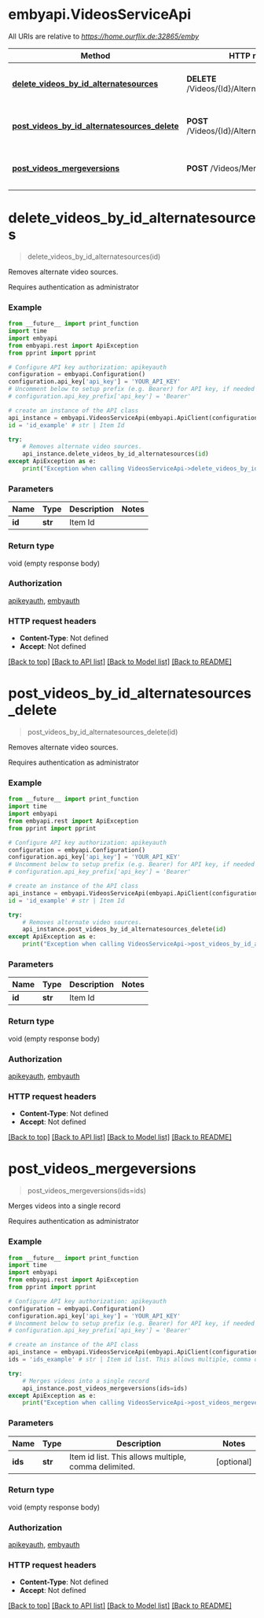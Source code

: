 # embyapi.VideosServiceApi

All URIs are relative to *https://home.ourflix.de:32865/emby*

Method | HTTP request | Description
------------- | ------------- | -------------
[**delete_videos_by_id_alternatesources**](VideosServiceApi.md#delete_videos_by_id_alternatesources) | **DELETE** /Videos/{Id}/AlternateSources | Removes alternate video sources.
[**post_videos_by_id_alternatesources_delete**](VideosServiceApi.md#post_videos_by_id_alternatesources_delete) | **POST** /Videos/{Id}/AlternateSources/Delete | Removes alternate video sources.
[**post_videos_mergeversions**](VideosServiceApi.md#post_videos_mergeversions) | **POST** /Videos/MergeVersions | Merges videos into a single record

# **delete_videos_by_id_alternatesources**
> delete_videos_by_id_alternatesources(id)

Removes alternate video sources.

Requires authentication as administrator

### Example
```python
from __future__ import print_function
import time
import embyapi
from embyapi.rest import ApiException
from pprint import pprint

# Configure API key authorization: apikeyauth
configuration = embyapi.Configuration()
configuration.api_key['api_key'] = 'YOUR_API_KEY'
# Uncomment below to setup prefix (e.g. Bearer) for API key, if needed
# configuration.api_key_prefix['api_key'] = 'Bearer'

# create an instance of the API class
api_instance = embyapi.VideosServiceApi(embyapi.ApiClient(configuration))
id = 'id_example' # str | Item Id

try:
    # Removes alternate video sources.
    api_instance.delete_videos_by_id_alternatesources(id)
except ApiException as e:
    print("Exception when calling VideosServiceApi->delete_videos_by_id_alternatesources: %s\n" % e)
```

### Parameters

Name | Type | Description  | Notes
------------- | ------------- | ------------- | -------------
 **id** | **str**| Item Id | 

### Return type

void (empty response body)

### Authorization

[apikeyauth](../README.md#apikeyauth), [embyauth](../README.md#embyauth)

### HTTP request headers

 - **Content-Type**: Not defined
 - **Accept**: Not defined

[[Back to top]](#) [[Back to API list]](../README.md#documentation-for-api-endpoints) [[Back to Model list]](../README.md#documentation-for-models) [[Back to README]](../README.md)

# **post_videos_by_id_alternatesources_delete**
> post_videos_by_id_alternatesources_delete(id)

Removes alternate video sources.

Requires authentication as administrator

### Example
```python
from __future__ import print_function
import time
import embyapi
from embyapi.rest import ApiException
from pprint import pprint

# Configure API key authorization: apikeyauth
configuration = embyapi.Configuration()
configuration.api_key['api_key'] = 'YOUR_API_KEY'
# Uncomment below to setup prefix (e.g. Bearer) for API key, if needed
# configuration.api_key_prefix['api_key'] = 'Bearer'

# create an instance of the API class
api_instance = embyapi.VideosServiceApi(embyapi.ApiClient(configuration))
id = 'id_example' # str | Item Id

try:
    # Removes alternate video sources.
    api_instance.post_videos_by_id_alternatesources_delete(id)
except ApiException as e:
    print("Exception when calling VideosServiceApi->post_videos_by_id_alternatesources_delete: %s\n" % e)
```

### Parameters

Name | Type | Description  | Notes
------------- | ------------- | ------------- | -------------
 **id** | **str**| Item Id | 

### Return type

void (empty response body)

### Authorization

[apikeyauth](../README.md#apikeyauth), [embyauth](../README.md#embyauth)

### HTTP request headers

 - **Content-Type**: Not defined
 - **Accept**: Not defined

[[Back to top]](#) [[Back to API list]](../README.md#documentation-for-api-endpoints) [[Back to Model list]](../README.md#documentation-for-models) [[Back to README]](../README.md)

# **post_videos_mergeversions**
> post_videos_mergeversions(ids=ids)

Merges videos into a single record

Requires authentication as administrator

### Example
```python
from __future__ import print_function
import time
import embyapi
from embyapi.rest import ApiException
from pprint import pprint

# Configure API key authorization: apikeyauth
configuration = embyapi.Configuration()
configuration.api_key['api_key'] = 'YOUR_API_KEY'
# Uncomment below to setup prefix (e.g. Bearer) for API key, if needed
# configuration.api_key_prefix['api_key'] = 'Bearer'

# create an instance of the API class
api_instance = embyapi.VideosServiceApi(embyapi.ApiClient(configuration))
ids = 'ids_example' # str | Item id list. This allows multiple, comma delimited. (optional)

try:
    # Merges videos into a single record
    api_instance.post_videos_mergeversions(ids=ids)
except ApiException as e:
    print("Exception when calling VideosServiceApi->post_videos_mergeversions: %s\n" % e)
```

### Parameters

Name | Type | Description  | Notes
------------- | ------------- | ------------- | -------------
 **ids** | **str**| Item id list. This allows multiple, comma delimited. | [optional] 

### Return type

void (empty response body)

### Authorization

[apikeyauth](../README.md#apikeyauth), [embyauth](../README.md#embyauth)

### HTTP request headers

 - **Content-Type**: Not defined
 - **Accept**: Not defined

[[Back to top]](#) [[Back to API list]](../README.md#documentation-for-api-endpoints) [[Back to Model list]](../README.md#documentation-for-models) [[Back to README]](../README.md)

